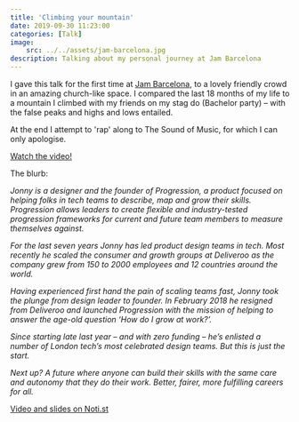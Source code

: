 ```yaml
---
title: 'Climbing your mountain'
date: 2019-09-30 11:23:00
categories: [Talk]
image:
    src: ../../assets/jam-barcelona.jpg
description: Talking about my personal journey at Jam Barcelona
---
```


I gave this talk for the first time at [Jam Barcelona](https://www.makingjam.io), to a lovely friendly crowd in an amazing church-like space. I compared the last 18 months of my life to a mountain I climbed with my friends on my stag do (Bachelor party) – with the false peaks and highs and lows entailed.

At the end I attempt to 'rap' along to The Sound of Music, for which I can only apologise.

[Watch the video!](https://noti.st/jonnyburch/B5KrLv/climbing-your-mountain)

The blurb:

_Jonny is a designer and the founder of Progression, a product focused on helping folks in tech teams to describe, map and grow their skills. Progression allows leaders to create flexible and industry-tested progression frameworks for current and future team members to measure themselves against._

_For the last seven years Jonny has led product design teams in tech. Most recently he scaled the consumer and growth groups at Deliveroo as the company grew from 150 to 2000 employees and 12 countries around the world._

_Having experienced first hand the pain of scaling teams fast, Jonny took the plunge from design leader to founder. In February 2018 he resigned from Deliveroo and launched Progression with the mission of helping to answer the age-old question ‘How do I grow at work?’._

_Since starting late last year – and with zero funding – he’s enlisted a number of London tech’s most celebrated design teams. But this is just the start._

_Next up? A future where anyone can build their skills with the same care and autonomy that they do their work. Better, fairer, more fulfilling careers for all._


[Video and slides on Noti.st](https://noti.st/jonnyburch/B5KrLv/climbing-your-mountain)